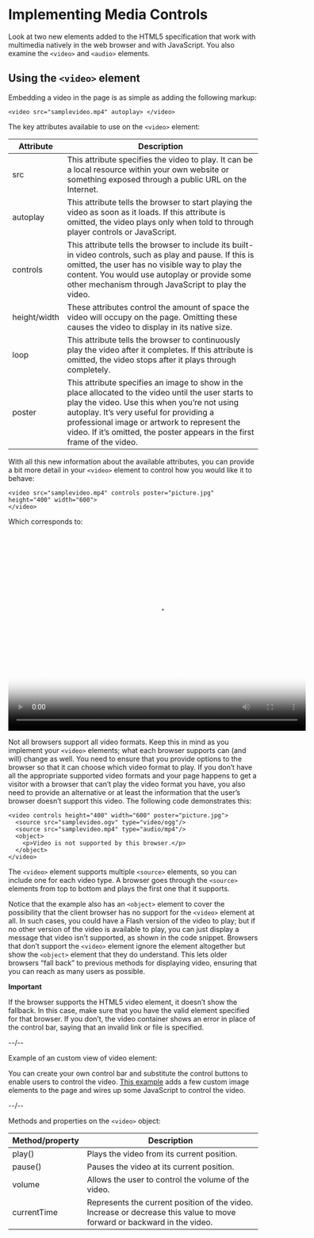 # Implementing Media Controls

Look at two new elements added to the HTML5 specification that work with multimedia natively in the web browser and with JavaScript. You also examine the ```<video>``` and ```<audio>``` elements.

## Using the ```<video>``` element

Embedding a video in the page is as simple as adding the following markup:

```
<video src="samplevideo.mp4" autoplay> </video>
```

The key attributes available to use on the ```<video>``` element:

| Attribute                                                                                      | Description                                                                                                                                                                                                                                                                                                                 |
|------------------------------------------------------------------------------------------------|-----------------------------------------------------------------------------------------------------------------------------------------------------------------------------------------------------------------------------------------------------------------------------------------------------------------------------|
| src                                                                                            | This attribute specifies the video to play. It can be a local resource within your own website or something exposed through a public URL on the Internet.                                                                                                                                                                   |
| autoplay                                                                                       | This attribute tells the browser to start playing the video as soon as it loads. If this attribute is omitted, the video plays only when told to through player controls or JavaScript.                                                                                                                                     |
| controls                                                                                       | This attribute tells the browser to include its built-in video controls, such as play and pause. If this is omitted, the user has no visible way to play the content. You would use autoplay or provide some other mechanism through JavaScript to play the video.                                                          |
| height/width                                                                                   | These attributes control the amount of space the video will occupy on the page. Omitting these causes the video to display in its native size.                                                                                                                                                                              |
| loop                                                                                           | This attribute tells the browser to continuously play the video after it completes. If this attribute is omitted, the video stops after it plays through completely.                                                                                                                                                        |
| poster                                                                                         | This attribute specifies an image to show in the place allocated to the video until the user starts to play the video. Use this when you’re not using autoplay. It’s very useful for providing a professional image or artwork to represent the video. If it’s omitted, the poster appears in the first frame of the video. |


With all this new information about the available attributes, you can provide a bit more detail in your ```<video>``` element to control how you would like it to behave:

```
<video src="samplevideo.mp4" controls poster="picture.jpg" height="400" width="600">
</video>
```

Which corresponds to:

<video src="samplevideo.mp4" controls poster="picture.jpg" height="400" width="600">
</video>

Not all browsers support all video formats. Keep this in mind as you implement your ```<video>``` elements; what each browser supports can (and will) change as well. You need to ensure that you provide options to the browser so that it can choose which video format to play. If you don’t have all the appropriate supported video formats and your page happens to get a visitor with a browser that can’t play the video format you have, you also need to provide an alternative or at least the information that the user’s browser doesn’t support this video. The following code demonstrates this:

```
<video controls height="400" width="600" poster="picture.jpg">
  <source src="samplevideo.ogv" type="video/ogg"/>
  <source src="samplevideo.mp4" type="audio/mp4"/>
  <object>
    <p>Video is not supported by this browser.</p>
  </object>
</video>
```

The ```<video>``` element supports multiple ```<source>``` elements, so you can include one for each video type. A browser goes through the ```<source>``` elements from top to bottom and plays the first one that it supports.

Notice that the example also has an ```<object>``` element to cover the possibility that the client browser has no support for the ```<video>``` element at all. In such cases, you could have a Flash version of the video to play; but if no other version of the video is available to play, you can just display a message that video isn’t supported, as shown in the code snippet. Browsers that don’t support the ```<video>``` element ignore the element altogether but show the ```<object>``` element that they do understand. This lets older browsers “fall back” to previous methods for displaying video, ensuring that you can reach as many users as possible.

**Important**

If the browser supports the HTML5 video element, it doesn’t show the fallback. In this case, make sure that you have the valid <source> element specified for that browser. If you don’t, the video container shows an error in place of the control bar, saying that an invalid link or file is specified.

--/--

Example of an custom view of video element:

You can create your own control bar and substitute the control buttons to enable users to control the video. [This example](examples/html-video-example.html) adds a few custom image elements to the page and wires up some JavaScript to control the video.

--/--

Methods and properties on the ```<video>``` object:

| Method/property | Description                                                                                                             |
|-----------------|-------------------------------------------------------------------------------------------------------------------------|
| play()          | Plays the video from its current position.                                                                              |
| pause()         | Pauses the video at its current position.                                                                               |
| volume          | Allows the user to control the volume of the video.                                                                     |
| currentTime     | Represents the current position of the video. Increase or decrease this value to move forward or backward in the video. |


